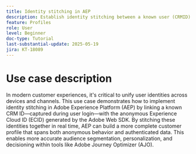 ```yaml
---
title: Identity stitching in AEP
description: Establish identity stitching between a known user (CRMID) and an anonymous web visitor (ECID), enabling unified profiles for real-time personalization and offer decisioning in Adobe Journey Optimizer (AJO).
feature: Profiles
role: User
level: Beginner
doc-type: Tutorial
last-substantial-update: 2025-05-19
jira: KT-18089
---
```


# Use case description

In modern customer experiences, it's critical to unify user identities across devices and channels. This use case demonstrates how to implement identity stitching in Adobe Experience Platform (AEP) by linking a known CRM ID—captured during user login—with the anonymous Experience Cloud ID (ECID) generated by the Adobe Web SDK. By stitching these identities together in real time, AEP can build a more complete customer profile that spans both anonymous behavior and authenticated data. This enables more accurate audience segmentation, personalization, and decisioning within tools like Adobe Journey Optimizer (AJO).

